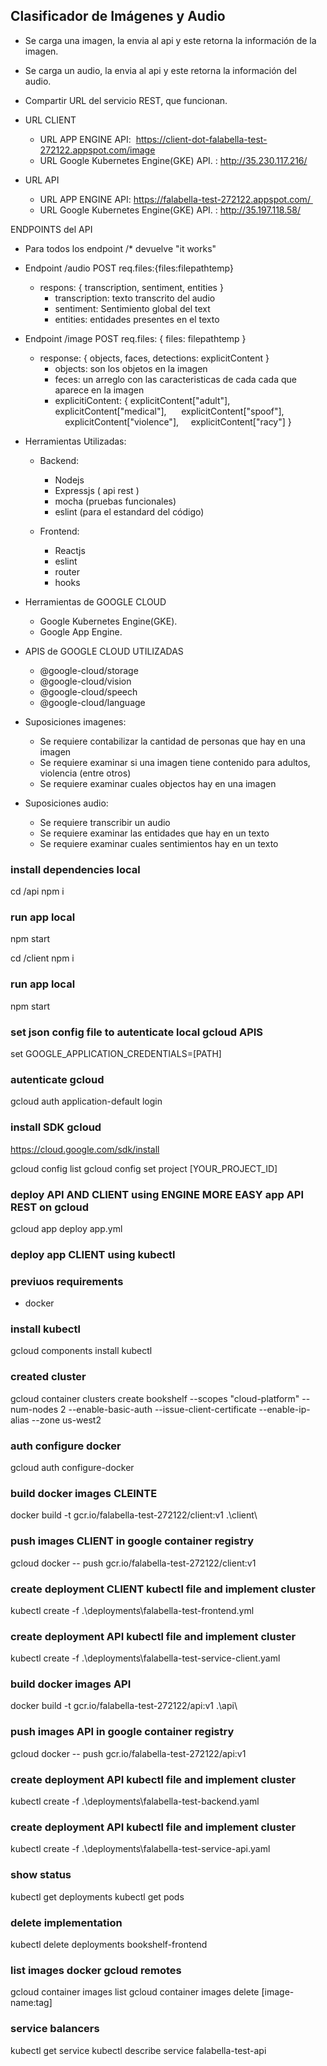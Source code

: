 ## Clasificador de Imágenes y Audio
- Se carga una imagen, la envia al api y este retorna la información de la imagen. 
- Se carga un audio, la envia al api y este retorna la información del audio. 
   
- Compartir URL del servicio REST, que funcionan. 
- URL CLIENT
    - URL APP ENGINE API:  https://client-dot-falabella-test-272122.appspot.com/image
    - URL Google Kubernetes Engine(GKE) API. : http://35.230.117.216/
- URL API
    - URL APP ENGINE API: https://falabella-test-272122.appspot.com/ 
    - URL Google Kubernetes Engine(GKE) API. : http://35.197.118.58/

ENDPOINTS del API    
- Para todos los endpoint /* devuelve "it works"     
- Endpoint /audio POST req.files:{files:filepathtemp}        
    - respons: { transcription, sentiment, entities }              
        * transcription: texto transcrito del audio              
        * sentiment: Sentimiento global del text              
        * entities: entidades presentes en el texto   

- Endpoint /image POST req.files: { files: filepathtemp }
    - response: { objects, faces, detections: explicitContent }      
        * objects: son los objetos en la imagen            
        * feces: un arreglo con las caracteristicas de cada cada que aparece en la imagen            
        * explicitiContent: { 
                            explicitContent["adult"],    
                            explicitContent["medical"],
                            explicitContent["spoof"],
                            explicitContent["violence"],
                            explicitContent["racy"]
                        }

- Herramientas Utilizadas:
    - Backend:
        - Nodejs
        - Expressjs ( api rest )
        - mocha (pruebas funcionales)
        - eslint (para el estandard del código)
    
    - Frontend:
        - Reactjs
        - eslint
        - router
        - hooks

- Herramientas de GOOGLE CLOUD
    - Google Kubernetes Engine(GKE).
    - Google App Engine.


- APIS de GOOGLE CLOUD UTILIZADAS    
    - @google-cloud/storage 
    - @google-cloud/vision
    - @google-cloud/speech
    - @google-cloud/language

- Suposiciones imagenes:
    - Se requiere contabilizar la cantidad de personas que hay en una imagen
    - Se requiere examinar si una imagen tiene contenido para adultos, violencia (entre otros) 
    - Se requiere examinar cuales objectos hay en una imagen 
- Suposiciones audio:
    - Se requiere transcribir un audio
    - Se requiere examinar las entidades que hay en un texto 
    - Se requiere examinar cuales sentimientos hay en un texto 



### install dependencies local
cd /api
npm i
### run app local
npm start

cd /client
npm i
### run app local
npm start


### set json config file to autenticate local gcloud APIS
set GOOGLE_APPLICATION_CREDENTIALS=[PATH]

### autenticate gcloud 
gcloud auth application-default login

### install SDK gcloud 
https://cloud.google.com/sdk/install

gcloud config list
gcloud config set project [YOUR_PROJECT_ID]

### deploy API AND CLIENT using  ENGINE MORE EASY app API REST on gcloud
gcloud app deploy app.yml



### deploy app CLIENT using kubectl
### previuos requirements 
- docker 


### install kubectl
gcloud components install kubectl

### created cluster 
gcloud container clusters create bookshelf --scopes "cloud-platform" --num-nodes 2 --enable-basic-auth --issue-client-certificate --enable-ip-alias --zone us-west2

### auth configure docker
gcloud auth configure-docker

### build docker images CLEINTE
docker build -t gcr.io/falabella-test-272122/client:v1 .\client\
### push images CLIENT in google container registry
gcloud docker -- push gcr.io/falabella-test-272122/client:v1
### create deployment CLIENT kubectl file and implement cluster
kubectl create -f .\deployments\falabella-test-frontend.yml
### create deployment API kubectl file and implement cluster
kubectl create -f .\deployments\falabella-test-service-client.yaml

### build docker images API
docker build -t gcr.io/falabella-test-272122/api:v1 .\api\
### push images API in google container registry
gcloud docker -- push gcr.io/falabella-test-272122/api:v1
### create deployment API kubectl file and implement cluster
kubectl create -f .\deployments\falabella-test-backend.yaml
### create deployment API kubectl file and implement cluster
kubectl create -f .\deployments\falabella-test-service-api.yaml

### show status
kubectl get deployments
kubectl get pods

### delete implementation
kubectl delete deployments bookshelf-frontend


### list images docker gcloud remotes
gcloud container images list
gcloud container images delete [image-name:tag]

### service balancers 
kubectl get service
kubectl describe service falabella-test-api


